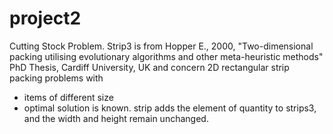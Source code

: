 # project2
Cutting Stock Problem.  Strip3 is from Hopper E., 2000, "Two-dimensional packing utilising evolutionary algorithms and other meta-heuristic methods" PhD Thesis, Cardiff University, UK and concern 2D rectangular strip packing problems with
- items of different size
- optimal solution is known.  strip adds the element of quantity to strips3, and the width and height remain unchanged.
